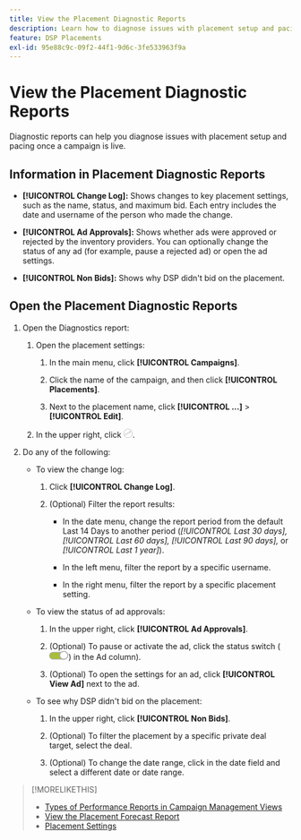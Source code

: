 ```yaml
---
title: View the Placement Diagnostic Reports
description: Learn how to diagnose issues with placement setup and pacing.
feature: DSP Placements
exl-id: 95e88c9c-09f2-44f1-9d6c-3fe533963f9a
---
```

# View the Placement Diagnostic Reports

<!-- Does this really belong in the Campaign Management > Reports section or in the Placements section? -->

Diagnostic reports can help you diagnose issues with placement setup and pacing once a campaign is live.

## Information in Placement Diagnostic Reports

* **[!UICONTROL Change Log]:** Shows changes to key placement settings, such as the name, status, and maximum bid. Each entry includes the date and username of the person who made the change.

* **[!UICONTROL Ad Approvals]:** Shows whether ads were approved or rejected by the inventory providers. You can optionally change the status of any ad (for example, pause a rejected ad) or open the ad settings.

* **[!UICONTROL Non Bids]:** Shows why DSP didn't bid on the placement.

## Open the Placement Diagnostic Reports

1. Open the Diagnostics report:

    1. Open the placement settings:

        1. In the main menu, click **[!UICONTROL Campaigns]**.

        1. Click the name of the campaign, and then click **[!UICONTROL Placements]**.

        1. Next to the placement name, click  **[!UICONTROL ...]** > **[!UICONTROL Edit]**.

    1. In the upper right, click ![Placement Diagnostics](/help/dsp/assets/placement-diagnostics.png).

1. Do any of the following:

    * To view the change log:

         1. Click **[!UICONTROL Change Log]**.

         1. (Optional) Filter the report results:

            * In the date menu, change the report period from the default Last 14 Days to another period (*[!UICONTROL Last 30 days],* *[!UICONTROL Last 60 days],* *[!UICONTROL Last 90 days],* or *[!UICONTROL Last 1 year]*).

            * In the left menu, filter the report by a specific username.

            * In the right menu, filter the report by a specific placement setting.

    * To view the status of ad approvals:

        1. In the upper right, click **[!UICONTROL Ad Approvals]**.

        1. (Optional) To pause or activate the ad, click the status switch (![Status switch](/help/dsp/assets/status-switch.png)) in the Ad column).

        1. (Optional) To open the settings for an ad, click **[!UICONTROL View Ad]** next to the ad.

    * To see why DSP didn't bid on the placement:

        1. In the upper right, click **[!UICONTROL Non Bids]**.

        1. (Optional) To filter the placement by a specific private deal target, select the deal. <!-- Admin users only: Optionally filter the deal by one or more regions ([!UICONTROL US-EAST], [!UICONTROL US-WEST]) [!UICONTROL EU-WEST], [!UICONTROL HKG]) by selecting the regions. -->

        1. (Optional) To change the date range, click in the date field and select a different date or date range.

<!-- Later, add link to >* Definitions for NBRs (Reading No Bid Reports (NBRs)) -->

>[!MORELIKETHIS]
>
>* [Types of Performance Reports in Campaign Management Views](campaign-reports-about.md)
>* [View the Placement Forecast Report](/help/dsp/campaign-management/reports/placement-forecast.md)
>* [Placement Settings](/help/dsp/campaign-management/placements/placement-settings.md)
